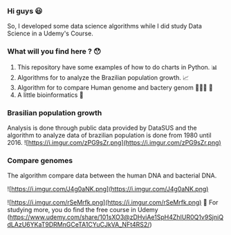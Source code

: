 ### Hi guys 😃
So, I developed some data science algorithms while I did study Data Science in a Udemy's Course.

### What will you find here ? 😯
1. This repository have some examples of how to do charts in Python. 📊
2. Algorithms for to analyze the Brazilian population growth. 📈
3. Algorithm for to compare Human genome and bactery genom 👨🏻‍💼 🦠
4. A little bioinformatics 🚀

### Brasilian population growth
Analysis is done through public data provided by DataSUS and the algorithm to analyze data of brazilian population is done from 1980 until 2016.
![https://i.imgur.com/zPG9sZr.png](https://i.imgur.com/zPG9sZr.png)

### Compare genomes
The algorithm compare data between the human DNA and bacterial DNA.

![https://i.imgur.com/J4g0aNK.png](https://i.imgur.com/J4g0aNK.png)

![https://i.imgur.com/rSeMrfk.png](https://i.imgur.com/rSeMrfk.png)
📖 For studying more, you do find the free course in Udemy (https://www.udemy.com/share/101sXO3@zDHviAe1SpH4ZhIUR0Q1v9SjniQdLAzU6YKaT9DRMnGCeTA1CYuCJkVA_NFt4RS2/)
